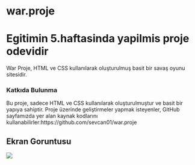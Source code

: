# war.proje

<h1>Egitimin 5.haftasinda yapilmis proje odevidir</h1>

War Proje, HTML ve CSS kullanılarak oluşturulmuş basit bir savaş oyunu sitesidir. 
 
 <h3>Katkıda Bulunma</h3>
Bu proje, sadece HTML ve CSS kullanılarak oluşturulmuştur ve basit bir yapıya sahiptir. Proje üzerinde geliştirmeler yapmak isteyenler, GitHub sayfamızda yer alan kaynak kodlarını kullanabilirler:https://github.com/sevcan01/war.proje

<h2>Ekran Goruntusu</h2>

![](war.gif)